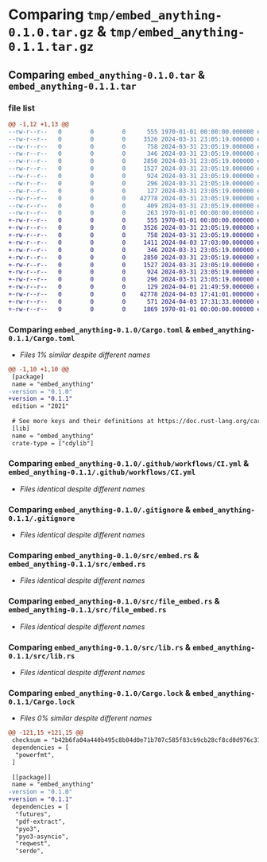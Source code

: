 # Comparing `tmp/embed_anything-0.1.0.tar.gz` & `tmp/embed_anything-0.1.1.tar.gz`

## Comparing `embed_anything-0.1.0.tar` & `embed_anything-0.1.1.tar`

### file list

```diff
@@ -1,12 +1,13 @@
--rw-r--r--   0        0        0      555 1970-01-01 00:00:00.000000 embed_anything-0.1.0/Cargo.toml
--rw-r--r--   0        0        0     3526 2024-03-31 23:05:19.000000 embed_anything-0.1.0/.github/workflows/CI.yml
--rw-r--r--   0        0        0      758 2024-03-31 23:05:19.000000 embed_anything-0.1.0/.gitignore
--rw-r--r--   0        0        0      346 2024-03-31 23:05:19.000000 embed_anything-0.1.0/embed_anything.pyi
--rw-r--r--   0        0        0     2850 2024-03-31 23:05:19.000000 embed_anything-0.1.0/src/embed.rs
--rw-r--r--   0        0        0     1527 2024-03-31 23:05:19.000000 embed_anything-0.1.0/src/file_embed.rs
--rw-r--r--   0        0        0      924 2024-03-31 23:05:19.000000 embed_anything-0.1.0/src/lib.rs
--rw-r--r--   0        0        0      296 2024-03-31 23:05:19.000000 embed_anything-0.1.0/src/pdf_processor.rs
--rw-r--r--   0        0        0      127 2024-03-31 23:05:19.000000 embed_anything-0.1.0/test.py
--rw-r--r--   0        0        0    42778 2024-03-31 23:05:19.000000 embed_anything-0.1.0/Cargo.lock
--rw-r--r--   0        0        0      409 2024-03-31 23:05:19.000000 embed_anything-0.1.0/pyproject.toml
--rw-r--r--   0        0        0      263 1970-01-01 00:00:00.000000 embed_anything-0.1.0/PKG-INFO
+-rw-r--r--   0        0        0      555 1970-01-01 00:00:00.000000 embed_anything-0.1.1/Cargo.toml
+-rw-r--r--   0        0        0     3526 2024-03-31 23:05:19.000000 embed_anything-0.1.1/.github/workflows/CI.yml
+-rw-r--r--   0        0        0      758 2024-03-31 23:05:19.000000 embed_anything-0.1.1/.gitignore
+-rw-r--r--   0        0        0     1411 2024-04-03 17:03:00.000000 embed_anything-0.1.1/README.md
+-rw-r--r--   0        0        0      346 2024-03-31 23:05:19.000000 embed_anything-0.1.1/embed_anything.pyi
+-rw-r--r--   0        0        0     2850 2024-03-31 23:05:19.000000 embed_anything-0.1.1/src/embed.rs
+-rw-r--r--   0        0        0     1527 2024-03-31 23:05:19.000000 embed_anything-0.1.1/src/file_embed.rs
+-rw-r--r--   0        0        0      924 2024-03-31 23:05:19.000000 embed_anything-0.1.1/src/lib.rs
+-rw-r--r--   0        0        0      296 2024-03-31 23:05:19.000000 embed_anything-0.1.1/src/pdf_processor.rs
+-rw-r--r--   0        0        0      129 2024-04-01 21:49:59.000000 embed_anything-0.1.1/test.py
+-rw-r--r--   0        0        0    42778 2024-04-03 17:41:01.000000 embed_anything-0.1.1/Cargo.lock
+-rw-r--r--   0        0        0      571 2024-04-03 17:31:33.000000 embed_anything-0.1.1/pyproject.toml
+-rw-r--r--   0        0        0     1869 1970-01-01 00:00:00.000000 embed_anything-0.1.1/PKG-INFO
```

### Comparing `embed_anything-0.1.0/Cargo.toml` & `embed_anything-0.1.1/Cargo.toml`

 * *Files 1% similar despite different names*

```diff
@@ -1,10 +1,10 @@
 [package]
 name = "embed_anything"
-version = "0.1.0"
+version = "0.1.1"
 edition = "2021"
 
 # See more keys and their definitions at https://doc.rust-lang.org/cargo/reference/manifest.html
 [lib]
 name = "embed_anything"
 crate-type = ["cdylib"]
```

### Comparing `embed_anything-0.1.0/.github/workflows/CI.yml` & `embed_anything-0.1.1/.github/workflows/CI.yml`

 * *Files identical despite different names*

### Comparing `embed_anything-0.1.0/.gitignore` & `embed_anything-0.1.1/.gitignore`

 * *Files identical despite different names*

### Comparing `embed_anything-0.1.0/src/embed.rs` & `embed_anything-0.1.1/src/embed.rs`

 * *Files identical despite different names*

### Comparing `embed_anything-0.1.0/src/file_embed.rs` & `embed_anything-0.1.1/src/file_embed.rs`

 * *Files identical despite different names*

### Comparing `embed_anything-0.1.0/src/lib.rs` & `embed_anything-0.1.1/src/lib.rs`

 * *Files identical despite different names*

### Comparing `embed_anything-0.1.0/Cargo.lock` & `embed_anything-0.1.1/Cargo.lock`

 * *Files 0% similar despite different names*

```diff
@@ -121,15 +121,15 @@
 checksum = "b42b6fa04a440b495c8b04d0e71b707c585f83cb9cb28cf8cd0d976c315e31b4"
 dependencies = [
  "powerfmt",
 ]
 
 [[package]]
 name = "embed_anything"
-version = "0.1.0"
+version = "0.1.1"
 dependencies = [
  "futures",
  "pdf-extract",
  "pyo3",
  "pyo3-asyncio",
  "reqwest",
  "serde",
```

